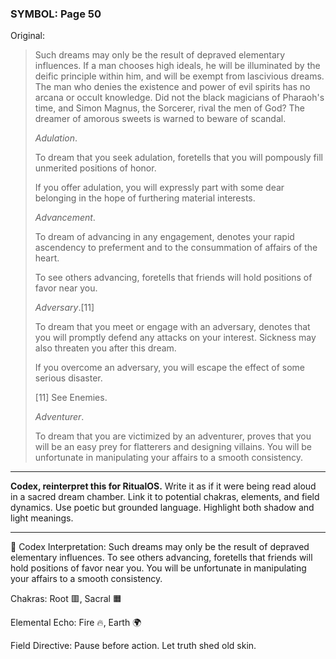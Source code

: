 ### SYMBOL: Page 50

Original:
> Such dreams may only be the result of depraved elementary influences.
> If a man chooses high ideals, he will be illuminated by the deific
> principle within him, and will be exempt from lascivious dreams.
> The man who denies the existence and power of evil spirits has no arcana
> or occult knowledge. Did not the black magicians of Pharaoh's time,
> and Simon Magnus, the Sorcerer, rival the men of God? The dreamer
> of amorous sweets is warned to beware of scandal.
> 
> 
> _Adulation_.
> 
> 
> To dream that you seek adulation, foretells that you will pompously
> fill unmerited positions of honor.
> 
> 
> If you offer adulation, you will expressly part with some dear
> belonging in the hope of furthering material interests.
> 
> 
> _Advancement_.
> 
> 
> To dream of advancing in any engagement, denotes your rapid ascendency
> to preferment and to the consummation of affairs of the heart.
> 
> 
> To see others advancing, foretells that friends will hold positions
> of favor near you.
> 
> 
> _Adversary_.[11]
> 
> 
> To dream that you meet or engage with an adversary, denotes that
> you will promptly defend any attacks on your interest.
> Sickness may also threaten you after this dream.
> 
> 
> If you overcome an adversary, you will escape the effect
> of some serious disaster.
> 
> 
> [11] See Enemies.
> 
> 
> _Adventurer_.
> 
> 
> To dream that you are victimized by an adventurer, proves that you
> will be an easy prey for flatterers and designing villains.
> You will be unfortunate in manipulating your affairs to
> a smooth consistency.

---

**Codex, reinterpret this for RitualOS.**
Write it as if it were being read aloud in a sacred dream chamber.
Link it to potential chakras, elements, and field dynamics.
Use poetic but grounded language.
Highlight both shadow and light meanings.

---

🔁 Codex Interpretation:
Such dreams may only be the result of depraved elementary influences. To see others advancing, foretells that friends will hold positions of favor near you. You will be unfortunate in manipulating your affairs to a smooth consistency.

Chakras: Root 🟥, Sacral 🟧

Elemental Echo: Fire 🔥, Earth 🌍

Field Directive: Pause before action. Let truth shed old skin.
